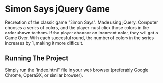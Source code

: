 # Simon Says jQuery Game

Recreation of the classic game "Simon Says". Made using jQuery. Computer chooses a series of colors, and the player must click those colors in the order shown to them. If the player chooses an incorrect color, they will get a Game Over. With each succesful round, the number of colors in the series increases by 1, making it more difficult.

## Running The Project

Simply run the "index.html" file in your web browser (preferably Google Chrome, OperaGX, or similar browser).